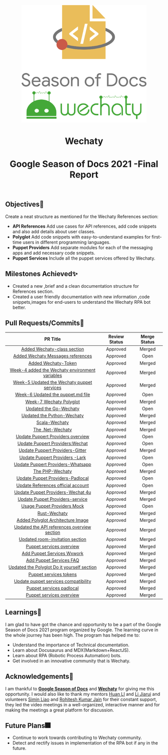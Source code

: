 <div align ="center">
<img src="assets/gsod-2021-1.svg" width="400" />
<br />
<img src="assets/gsod-2021-2.svg" width="400" />
<br />
<h1>Wechaty</h1>
<h1> Google Season of Docs 2021 -Final Report</h1>
<br>
</div>

## Objectives🧿

Create a neat structure as mentioned for the Wechaty References section:
* **API References**
Add use cases for API references, add code snippets and also add details about user classes.
* **Polyglot**
Add code snippets with easy-to-understand examples for first-time users in different programming languages.
* **Puppet Providers**
Add separate modules for each of the messaging apps and add necessary code snippets.
* **Puppet Services**
Include all the puppet services offered by Wechaty.

## Milestones Achieved✨

* Created a new ,brief and a clean documentation structure for References section.
* Created a user friendly  documentation with new information ,code snippets,images for end-users to understand the Wechaty RPA bot better.

## Pull Requests/Commits📔

| **PR Title**                                                                                           | **Review Status** | **Merge Status** |
|:------------------------------------------------------------------------------------------------------:|:-----------------:|:----------------:|
| [Added Wechaty-class section](https://github.com/wechaty/wechaty.js.org/pull/913)                                                 | Approved          | Merged           |
| [Added Wechaty Messages references](https://github.com/wechaty/wechaty.js.org/pull/916)                                              | Approved          | Open             |
| [Added Wechaty-Token](https://github.com/wechaty/wechaty.js.org/pull/919)                   | Approved          | Merged           |       
| [Week-4 added the Wechaty environment variables](https://github.com/wechaty/wechaty.js.org/pull/933)                   | Approved          | Merged            |
| [Week-5 Updated the Wechaty puppet services](https://github.com/wechaty/wechaty.js.org/pull/965)                   | Approved          | Merged            |
| [Week-6 Updated the puppet.md file](https://github.com/wechaty/wechaty.js.org/pull/972)           | Approved          | Open             |
| [Week-7 Wechaty Polyglot](https://github.com/wechaty/wechaty.js.org/pull/1013)            | Approved          | Merged            |
| [Updated the Go-Wechaty](https://github.com/wechaty/wechaty.js.org/pull/1050)       | Approved          | Open             |
| [Updated the Python-Wechaty](https://github.com/wechaty/wechaty.js.org/pull/1057)           | Approved          | Merged            |
| [Scala-Wechaty](https://github.com/wechaty/wechaty.js.org/pull/1096)          | Approved          | Merged            |
| [The .Net-Wechaty](https://github.com/wechaty/wechaty.js.org/pull/1100)          | Approved          | Merged            |
| [Update Puppert Providers overview](https://github.com/wechaty/wechaty.js.org/pull/1107)          | Approved          | Open             |
| [Update Puppert Providers:Wechat](https://github.com/wechaty/wechaty.js.org/pull/1108)          | Approved          | Open             |
| [Update Puppert Providers-Gitter](https://github.com/wechaty/wechaty.js.org/pull/1110)          | Approved          | Merged           |
| [Update Puppert Providers -Lark](https://github.com/wechaty/wechaty.js.org/pull/1152)          | Approved          | Open             |
| [Update Puppert Providers-Whatsapp](https://github.com/wechaty/wechaty.js.org/pull/1153)          | Approved          | Open             |
| [The PHP-Wechaty](https://github.com/wechaty/wechaty.js.org/pull/1156)          | Approved          | Merged           |
| [Update Puppet Providers-Padlocal](https://github.com/wechaty/wechaty.js.org/pull/1195)          | Approved          | Open             |
| [Update References official account](https://github.com/wechaty/wechaty.js.org/pull/1208)          | Approved          | Open             |
| [Update Puppet Providers-Wechat 4u](https://github.com/wechaty/wechaty.js.org/pull/1211)          | Approved          | Merged           |
| [Update Puppet Providers-service](https://github.com/wechaty/wechaty.js.org/pull/1212)          | Approved          | Merged            |
| [Usage Puppet Providers Mock](https://github.com/wechaty/wechaty.js.org/pull/1220)          | Approved          | Open             |
| [Rust-Wechaty](https://github.com/wechaty/wechaty.js.org/pull/1231)          | Approved          | Merged            |
| [Added Polyglot Architecture Image](https://github.com/wechaty/wechaty.js.org/pull/1233)          | Approved          | Merged            |
| [Updated the API references overview section](https://github.com/wechaty/wechaty.js.org/pull/1261)          | Approved          | Merged            |
| [Updated room-invitation section](https://github.com/wechaty/wechaty.js.org/pull/1265)          | Approved          | Merged            |
| [Puppet services overview](https://github.com/wechaty/wechaty.js.org/pull/1277)          | Approved          | Merged            |
| [Add Puppet Services Wxwork](https://github.com/wechaty/wechaty.js.org/pull/1285)          | Approved          | Merged            |
| [Add Puppet Services FAQ](https://github.com/wechaty/wechaty.js.org/pull/1284)          | Approved          | Merged            |
| [Updated the Polyglot Do it yourself section](https://github.com/wechaty/wechaty.js.org/pull/1283)          | Approved          | Merged            |
| [Puppet services tokens](https://github.com/wechaty/wechaty.js.org/pull/1282)          | Approved          | Merged            |
| [Update puppet services compatibility](https://github.com/wechaty/wechaty.js.org/pull/1279)          | Approved          | Merged            |
| [Puppet services padlocal](https://github.com/wechaty/wechaty.js.org/pull/1278)          | Approved          | Merged            |
| [Puppet services overview ](https://github.com/wechaty/wechaty.js.org/pull/1277)          | Approved          | Merged            |
 
 

## Learnings🥇

I am glad to have got the chance and opportunity to be a part of the Google Season of Docs 2021 program organized by Google. The learning curve in the whole journey has been high. The program has helped me to:
* Understand the importance of Technical documentation.
* Learn about Docusaurus and MDX(Markdown+ReactJS).
* Learn about RPA (Robotic Process Automation) bots.
* Get involved in an innovative community that is  Wechaty.
## Acknowledgements🎉

I am thankful to **[Google Season of Docs](https://developers.google.com/season-of-docs)** and **[Wechaty](https://wechaty.js.org/)** for giving me this opportunity. I would also like to thank my mentors [Huan LI](https://github.com/huan) and [Li Jiarui](https://github.com/lijiarui) and volunteers [Simin Liao](https://github.com/proudofsimin) and [Rohitesh Kumar Jain](https://github.com/Rohitesh-Kumar-Jain) for their constant support, they led the video meetings in a well-organized, interactive manner and for making the meetings a  great platform for discussion.

## Future Plans🎆

* Continue to work towards contributing to Wechaty community.
* Detect and rectify issues in implementation of the RPA bot if any in the future.
